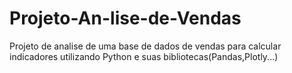 # Projeto-An-lise-de-Vendas
Projeto de analise de uma base de dados de vendas para calcular indicadores utilizando Python e suas bibliotecas(Pandas,Plotly...)
